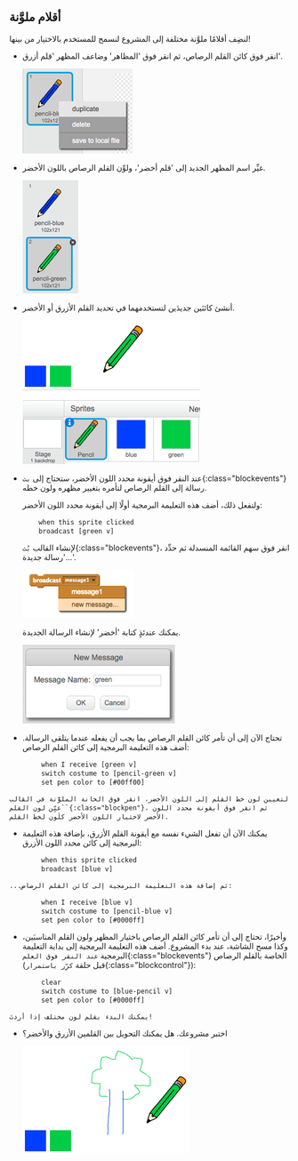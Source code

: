 ## أقلام ملوَّنة

لنضِف أقلامًا ملوَّنة مختلفة إلى المشروع لنسمح للمستخدم بالاختيار من بينها!



+ انقر فوق كائن القلم الرصاص، ثم انقر فوق 'المظاهر' وضاعف المظهر 'قلم أزرق'.

	![screenshot](images/paint-blue-duplicate.png)

+ غيِّر اسم المظهر الجديد إلى 'قلم أخضر'، ولوِّن القلم الرصاص باللون الأخضر.

	![screenshot](images/paint-pencil-green.png)

+ أنشئ كائنَين جديدَين لتستخدمهما في تحديد القلم الأزرق أو الأخضر.

	![screenshot](images/paint-selectors.png)

+ عند النقر فوق أيقونة محدد اللون الأخضر، ستحتاج إلى `بث`{:class="blockevents"} رسالة إلى القلم الرصاص لتأمره بتغيير مظهره ولون خطه.

	ولتفعل ذلك، أضف هذه التعليمة البرمجية أولًا إلى أيقونة محدد اللون الأخضر:

	```blocks
		when this sprite clicked
		broadcast [green v]
	```

	لإنشاء القالب `بُث`{:class="blockevents"}، انقر فوق سهم القائمة المنسدلة ثم حدِّد 'رسالة جديدة...'.

	![screenshot](images/paint-broadcast.png)

	يمكنك عندئذٍ كتابة 'أخضر' لإنشاء الرسالة الجديدة.

	![screenshot](images/paint-green-message.png)

+ تحتاج الآن إلى أن تأمر كائن القلم الرصاص بما يجب أن يفعله عندما يتلقى الرسالة. أضف هذه التعليمة البرمجية إلى كائن القلم الرصاص:

```blocks
		when I receive [green v]
		switch costume to [pencil-green v]
		set pen color to [#00ff00]
```

	لتعيين لون خط القلم إلى اللون الأخضر، انقر فوق الخانة الملوَّنة في القالب `عيِّن لون القلم`{:class="blockpen"}، ثم انقر فوق أيقونة محدد اللون الأخضر لاختيار اللون الأخضر كلَون لخط القلم.

+ يمكنك الآن أن تفعل الشيء نفسه مع أيقونة القلم الأزرق، بإضافة هذه التعليمة البرمجية إلى كائن محدد اللون الأزرق:

```blocks
		when this sprite clicked
		broadcast [blue v]
```

	...ثم إضافة هذه التعليمة البرمجية إلى كائن القلم الرصاص:

```blocks
		when I receive [blue v]
		switch costume to [pencil-blue v]
		set pen color to [#0000ff]
```
+ وأخيرًا، تحتاج إلى أن تأمر كائن القلم الرصاص باختيار المظهر ولون القلم المناسبَين، وكذا مسح الشاشة، عند بدء المشروع. أضف هذه التعليمة البرمجية إلى بداية التعليمة البرمجية `عند النقر فوق العلم`{:class="blockevents"} الخاصة بالقلم الرصاص (قبل حلقة `كرِّر باستمرار`{:class="blockcontrol"}):

```blocks
		clear
		switch costume to [blue-pencil v]
		set pen color to [#0000ff]
```

	يمكنك البدء بقلم لون مختلف إذا أردتَ!

+ اختبر مشروعك. هل يمكنك التحويل بين القلمين الأزرق والأخضر؟

	![screenshot](images/paint-pens-test.png)



